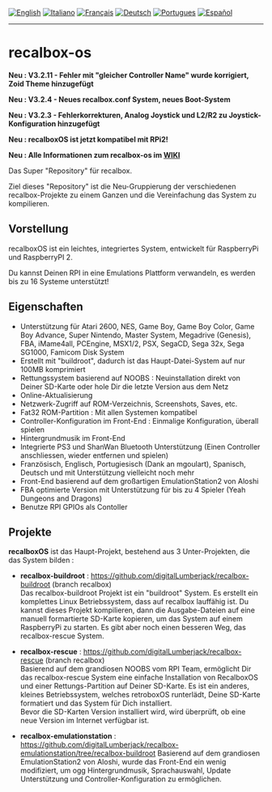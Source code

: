 [![English](http://upload.wikimedia.org/wikipedia/commons/e/e1/Union_Jack_22x16.png "English")](README.md)
[![Italiano](http://upload.wikimedia.org/wikipedia/commons/7/70/Flag_of_italy.png "Italiano")](README-IT.md) 
[![Français](http://upload.wikimedia.org/wikipedia/commons/1/14/Flag_of_france.png "Française")](README-FR.md)
[![Deutsch](http://www.flagsoftheworld.eu/images/2/flag-of-germany.png "Deutsch")](README-DE.md)
[![Portugues](http://www.flagsoftheworld.eu/images/2/flag-of-portugal.png "Portugues")](README-PT.md)
[![Español](http://upload.wikimedia.org/wikipedia/commons/3/30/Flag_of_spain.png "Español")](README-ES.md)
****
# recalbox-os
**Neu : V3.2.11 - Fehler mit "gleicher Controller Name" wurde korrigiert, Zoid Theme hinzugefügt**

**Neu : V3.2.4  - Neues recalbox.conf System, neues Boot-System**

**Neu : V3.2.3  - Fehlerkorrekturen, Analog Joystick und L2/R2 zu Joystick-Konfiguration hinzugefügt**

**Neu : recalboxOS ist jetzt kompatibel mit RPi2!**

**Neu : Alle Informationen zum recalbox-os im [WIKI](https://github.com/digitalLumberjack/recalbox-os/wiki)**

Das Super "Repository" für recalbox.

Ziel dieses "Repository" ist die Neu-Gruppierung der verschiedenen recalbox-Projekte zu einem Ganzen und die 
Vereinfachung das System zu kompilieren.
## Vorstellung
recalboxOS ist ein leichtes, integriertes System, entwickelt für RaspberryPi und RaspberryPI 2.

Du kannst Deinen RPI in eine Emulations Plattform verwandeln, es werden bis zu 16 Systeme unterstützt!

## Eigenschaften
- Unterstützung für Atari 2600, NES, Game Boy, Game Boy Color, Game Boy Advance, Super Nintendo, Master System, Megadrive (Genesis), FBA, iMame4all, PCEngine, MSX1/2, PSX, SegaCD, Sega 32x, Sega SG1000, Famicom Disk System
- Erstellt mit "buildroot", dadurch ist das Haupt-Datei-System auf nur 100MB komprimiert
- Rettungssystem basierend auf NOOBS : Neuinstallation direkt von Deiner SD-Karte oder hole Dir die letzte Version aus dem Netz
- Online-Aktualisierung
- Netzwerk-Zugriff auf ROM-Verzeichnis, Screenshots, Saves, etc.
- Fat32 ROM-Partition : Mit allen Systemen kompatibel
- Controller-Konfiguration im Front-End : Einmalige Konfiguration, überall spielen
- Hintergrundmusik im Front-End
- Integrierte PS3 und ShanWan Bluetooth Unterstützung (Einen Controller anschliessen, wieder entfernen und spielen)
- Französisch, Englisch, Portugiesisch (Dank an mgoulart), Spanisch, Deutsch und mit Unterstützung vielleicht noch mehr
- Front-End basierend auf dem großartigen EmulationStation2 von Aloshi
- FBA optimierte Version mit Unterstützung für bis zu 4 Spieler (Yeah Dungeons and Dragons)
- Benutze RPI GPIOs als Contoller

## Projekte
**recalboxOS** ist das Haupt-Projekt, bestehend aus 3 Unter-Projekten, die das System bilden :

- **recalbox-buildroot** :
https://github.com/digitalLumberjack/recalbox-buildroot (branch recalbox)                                                   
Das recalbox-buildroot Projekt ist ein "buildroot" System. Es erstellt ein komplettes Linux Betriebssystem, dass auf recalbox lauffähig ist.
Du kannst dieses Projekt kompilieren, dann die Ausgabe-Dateien auf eine manuell formartierte SD-Karte kopieren, um das System auf einem RaspberryPi zu starten. 
Es gibt aber noch einen besseren Weg, das recalbox-rescue System.

- **recalbox-rescue** : 
https://github.com/digitalLumberjack/recalbox-rescue (branch recalbox)                                                      
Basierend auf dem grandiosen NOOBS vom RPI Team, ermöglicht Dir das recalbox-rescue System eine einfache Installation von RecalboxOS und einer Rettungs-Partition auf Deiner SD-Karte. 
Es ist ein anderes, kleines Betriebssystem, welches retroboxOS runterlädt, Deine SD-Karte formatiert und das System für Dich installiert.  
Bevor die SD-Karten Version installiert wird, wird überprüft, ob eine neue Version im Internet verfügbar ist.

- **recalbox-emulationstation** :
https://github.com/digitalLumberjack/recalbox-emulationstation/tree/recalbox-buildroot
Basierend auf dem grandiosen EmulationStation2 von Aloshi, wurde das Front-End ein wenig modifiziert, 
um ogg Hintergrundmusik, Sprachauswahl, Update Unterstützung und Controller-Konfiguration zu ermöglichen.

